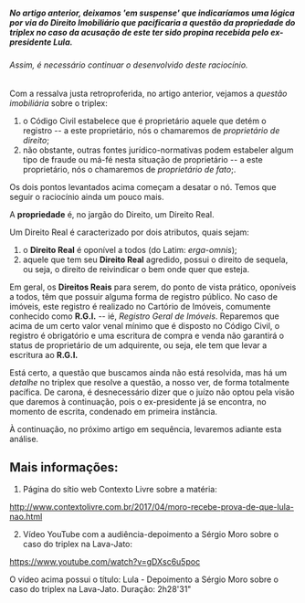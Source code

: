 
##### No artigo anterior, deixamos 'em suspense' que indicaríamos uma lógica por via do Direito Imobiliário que pacificaria a questão da propriedade do triplex no caso da acusação de este ter sido propina recebida pelo ex-presidente Lula.

###### Assim, é necessário continuar o desenvolvido deste raciocínio.


Com a ressalva justa retroproferida, no artigo anterior, vejamos a _questão imobiliária_ sobre o triplex:

1. o Código Civil estabelece que é proprietário aquele que detém o registro -- a este proprietário, nós o chamaremos de _proprietário de direito_;
2. não obstante, outras fontes jurídico-normativas podem estabeler algum tipo de fraude ou má-fé nesta situação de proprietário -- a este proprietário, nós o chamaremos de _proprietário de fato_;.

Os dois pontos levantados acima começam a desatar o nó. Temos que seguir o raciocínio ainda um pouco mais.

A **propriedade** é, no jargão do Direito, um Direito Real.

Um Direito Real é caracterizado por dois atributos, quais sejam:

1. o **Direito Real** é oponível a todos (do Latim: _erga-omnis_);
2. aquele que tem seu **Direito Real** agredido, possui o direito de sequela, ou seja, o direito de reivindicar o bem onde quer que esteja.

Em geral, os **Direitos Reais** para serem, do ponto de vista prático, oponíveis a todos, têm que possuir alguma forma de registro público. No caso de imóveis, este registro é realizado no Cartório de Imóveis, comumente conhecido como **R.G.I.** -- ié, _Registro Geral de Imóveis_.  Reparemos que acima de um certo valor venal mínimo que é disposto no Código Civil, o registro é obrigatório e uma escritura de compra e venda não garantirá o status de proprietário de um adquirente, ou seja, ele tem que levar a escritura ao **R.G.I.**

Está certo, a questão que buscamos ainda não está resolvida, mas há um *_detalhe_* no triplex que resolve a questão, a nosso ver, de forma totalmente pacífica. De carona, é desnecessário dizer que o juízo não optou pela visão que daremos à continuação, pois o ex-presidente já se encontra, no momento de escrita, condenado em primeira instância.

À continuação, no próximo artigo em sequência, levaremos adiante esta análise.


Mais informações:
-----------------

1) Página do sítio web Contexto Livre sobre a matéria:

http://www.contextolivre.com.br/2017/04/moro-recebe-prova-de-que-lula-nao.html

2) Vídeo YouTube com a audiência-depoimento a Sérgio Moro sobre o caso do triplex na Lava-Jato:

https://www.youtube.com/watch?v=gDXsc6u5poc

O vídeo acima possui o título: Lula - Depoimento a Sérgio Moro sobre o caso do triplex na Lava-Jato.
Duração: 2h28'31"
